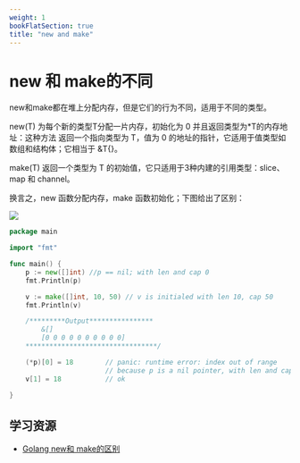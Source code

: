 ```yaml
---
weight: 1
bookFlatSection: true
title: "new and make"
---
```


# new 和 make的不同

new和make都在堆上分配内存，但是它们的行为不同，适用于不同的类型。

new(T) 为每个新的类型T分配一片内存，初始化为 0 并且返回类型为*T的内存地址：这种方法 返回一个指向类型为 T，值为 0 的地址的指针，它适用于值类型如数组和结构体；它相当于 &T{}。

make(T) 返回一个类型为 T 的初始值，它只适用于3种内建的引用类型：slice、map 和 channel。

换言之，new 函数分配内存，make 函数初始化；下图给出了区别：

![](../new_make.png)

```go
package main

import "fmt"

func main() {
    p := new([]int) //p == nil; with len and cap 0
    fmt.Println(p)

    v := make([]int, 10, 50) // v is initialed with len 10, cap 50
    fmt.Println(v)

    /*********Output****************
        &[]
        [0 0 0 0 0 0 0 0 0 0]
    *********************************/

    (*p)[0] = 18        // panic: runtime error: index out of range
                        // because p is a nil pointer, with len and cap 0
    v[1] = 18           // ok
    
}

```

## 学习资源
* [Golang new和 make的区别](https://www.jianshu.com/p/c173dab0e71c)
